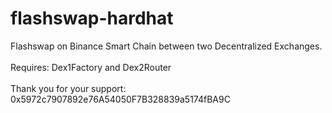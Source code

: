 # flashswap-hardhat
Flashswap on Binance Smart Chain between two Decentralized Exchanges.
<br /> <br /> 
Requires:
Dex1Factory and Dex2Router 
<br /> <br /> 
Thank you for your support: 0x5972c7907892e76A54050F7B328839a5174fBA9C 
